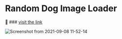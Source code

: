 # Random Dog Image Loader
🔗 ### [visit the link](https://codepen.io/akramnarejo/full/MWogazV)

![Screenshot from 2021-09-08 11-52-14](https://user-images.githubusercontent.com/19623279/132463109-226c67a9-92ea-4291-812e-0297ff280f5f.png)
